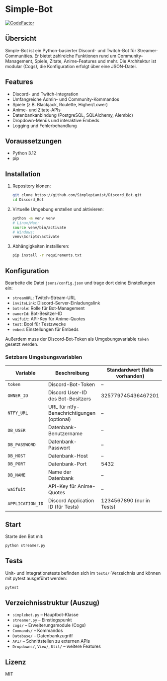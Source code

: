# Simple-Bot

[![CodeFactor](https://www.codefactor.io/repository/github/simplepianist/discord_bot/badge)](https://www.codefactor.io/repository/github/simplepianist/discord_bot)

## Übersicht

Simple-Bot ist ein Python-basierter Discord- und Twitch-Bot für Streamer-Communities. Er bietet zahlreiche Funktionen rund um Community-Management, Spiele, Zitate, Anime-Features und mehr. Die Architektur ist modular (Cogs), die Konfiguration erfolgt über eine JSON-Datei.

## Features

- Discord- und Twitch-Integration
- Umfangreiche Admin- und Community-Kommandos
- Spiele (z.B. Blackjack, Roulette, Higher/Lower)
- Anime- und Zitate-APIs
- Datenbankanbindung (PostgreSQL, SQLAlchemy, Alembic)
- Dropdown-Menüs und interaktive Embeds
- Logging und Fehlerbehandlung

## Voraussetzungen

- Python 3.12
- pip

## Installation

1. Repository klonen:
    ```bash
    git clone https://github.com/Simplepianist/Discord_Bot.git
    cd Discord_Bot
    ```

2. Virtuelle Umgebung erstellen und aktivieren:
    ```bash
    python -m venv venv
    # Linux/Mac:
    source venv/bin/activate
    # Windows:
    venv\Scripts\activate
    ```

3. Abhängigkeiten installieren:
    ```bash
    pip install -r requirements.txt
    ```

## Konfiguration

Bearbeite die Datei `jsons/config.json` und trage dort deine Einstellungen ein:

- `streamURL`: Twitch-Stream-URL
- `inviteLink`: Discord-Server-Einladungslink
- `botrole`: Rolle für Bot-Management
- `ownerId`: Bot-Besitzer-ID
- `waifuit`: API-Key für Anime-Quotes
- `test`: Bool für Testzwecke
- `embed`: Einstellungen für Embeds

Außerdem muss der Discord-Bot-Token als Umgebungsvariable `token` gesetzt werden.

### Setzbare Umgebungsvariablen

| Variable         | Beschreibung                                 | Standardwert (falls vorhanden)         |
|------------------|----------------------------------------------|----------------------------------------|
| `token`          | Discord-Bot-Token                            | –                                      |
| `OWNER_ID`       | Discord User-ID des Bot-Besitzers            | 325779745436467201                     |
| `NTFY_URL`       | URL für ntfy-Benachrichtigungen (optional)   | –                                      |
| `DB_USER`        | Datenbank-Benutzername                       | –                                      |
| `DB_PASSWORD`    | Datenbank-Passwort                           | –                                      |
| `DB_HOST`        | Datenbank-Host                               | –                                      |
| `DB_PORT`        | Datenbank-Port                               | 5432                                   |
| `DB_NAME`        | Name der Datenbank                           | –                                      |
| `waifuit`        | API-Key für Anime-Quotes                     | –                                      |
| `APPLICATION_ID` | Discord Application ID (für Tests)           | 1234567890 (nur in Tests)              |

## Start

Starte den Bot mit:
```bash
python streamer.py
```

## Tests

Unit- und Integrationstests befinden sich im `tests/`-Verzeichnis und können mit pytest ausgeführt werden:
```bash
pytest
```

## Verzeichnisstruktur (Auszug)

- `simplebot.py` – Hauptbot-Klasse
- `streamer.py` – Einstiegspunkt
- `cogs/` – Erweiterungsmodule (Cogs)
- `Commands/` – Kommandos
- `Database/` – Datenbankzugriff
- `API/` – Schnittstellen zu externen APIs
- `Dropdowns/`, `View/`, `Util/` – weitere Features

## Lizenz

MIT
